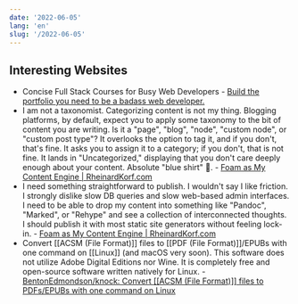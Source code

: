 ```yaml
---
date: '2022-06-05'
lang: 'en'
slug: '/2022-06-05'
---
```


## Interesting Websites

- Concise Full Stack Courses for Busy Web Developers - [Build the portfolio you need to be a badass web developer.](https://egghead.io/)
- I am not a taxonomist. Categorizing content is not my thing. Blogging platforms, by default, expect you to apply some taxonomy to the bit of content you are writing. Is it a "page", "blog", "node", "custom node", or "custom post type"? It overlooks the option to tag it, and if you don't, that's fine. It asks you to assign it to a category; if you don't, that is not fine. It lands in "Uncategorized," displaying that you don't care deeply enough about your content. Absolute "blue shirt" 👕. - [Foam as My Content Engine | RheinardKorf.com](https://rheinardkorf.com/foam-as-my-content-engine/)
- I need something straightforward to publish. I wouldn't say I like friction. I strongly dislike slow DB queries and slow web-based admin interfaces. I need to be able to drop my content into something like "Pandoc", "Marked", or "Rehype" and see a collection of interconnected thoughts. I should publish it with most static site generators without feeling lock-in. - [Foam as My Content Engine | RheinardKorf.com](https://rheinardkorf.com/foam-as-my-content-engine/)
- Convert [[ACSM (File Format)]] files to [[PDF (File Format)]]/EPUBs with one command on [[Linux]] \(and macOS very soon\). This software does not utilize Adobe Digital Editions nor Wine. It is completely free and open-source software written natively for Linux. - [BentonEdmondson/knock: Convert [[ACSM (File Format)]] files to PDFs/EPUBs with one command on Linux](https://github.com/BentonEdmondson/knock)
